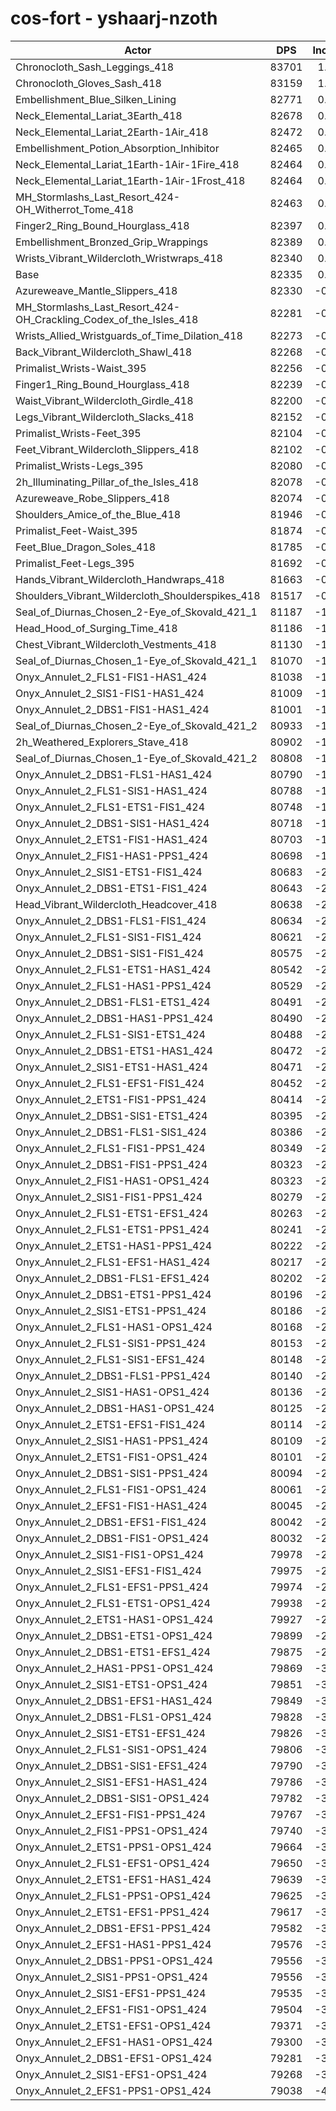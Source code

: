 # cos-fort - yshaarj-nzoth
| Actor | DPS | Increase |
|---|:---:|:---:|
|Chronocloth_Sash_Leggings_418|83701|1.66%|
|Chronocloth_Gloves_Sash_418|83159|1.00%|
|Embellishment_Blue_Silken_Lining|82771|0.53%|
|Neck_Elemental_Lariat_3Earth_418|82678|0.42%|
|Neck_Elemental_Lariat_2Earth-1Air_418|82472|0.17%|
|Embellishment_Potion_Absorption_Inhibitor|82465|0.16%|
|Neck_Elemental_Lariat_1Earth-1Air-1Fire_418|82464|0.16%|
|Neck_Elemental_Lariat_1Earth-1Air-1Frost_418|82464|0.16%|
|MH_Stormlashs_Last_Resort_424-OH_Witherrot_Tome_418|82463|0.16%|
|Finger2_Ring_Bound_Hourglass_418|82397|0.08%|
|Embellishment_Bronzed_Grip_Wrappings|82389|0.07%|
|Wrists_Vibrant_Wildercloth_Wristwraps_418|82340|0.01%|
|Base|82335|0.00%|
|Azureweave_Mantle_Slippers_418|82330|-0.01%|
|MH_Stormlashs_Last_Resort_424-OH_Crackling_Codex_of_the_Isles_418|82281|-0.07%|
|Wrists_Allied_Wristguards_of_Time_Dilation_418|82273|-0.08%|
|Back_Vibrant_Wildercloth_Shawl_418|82268|-0.08%|
|Primalist_Wrists-Waist_395|82256|-0.10%|
|Finger1_Ring_Bound_Hourglass_418|82239|-0.12%|
|Waist_Vibrant_Wildercloth_Girdle_418|82200|-0.16%|
|Legs_Vibrant_Wildercloth_Slacks_418|82152|-0.22%|
|Primalist_Wrists-Feet_395|82104|-0.28%|
|Feet_Vibrant_Wildercloth_Slippers_418|82102|-0.28%|
|Primalist_Wrists-Legs_395|82080|-0.31%|
|2h_Illuminating_Pillar_of_the_Isles_418|82078|-0.31%|
|Azureweave_Robe_Slippers_418|82074|-0.32%|
|Shoulders_Amice_of_the_Blue_418|81946|-0.47%|
|Primalist_Feet-Waist_395|81874|-0.56%|
|Feet_Blue_Dragon_Soles_418|81785|-0.67%|
|Primalist_Feet-Legs_395|81692|-0.78%|
|Hands_Vibrant_Wildercloth_Handwraps_418|81663|-0.82%|
|Shoulders_Vibrant_Wildercloth_Shoulderspikes_418|81517|-0.99%|
|Seal_of_Diurnas_Chosen_2-Eye_of_Skovald_421_1|81187|-1.39%|
|Head_Hood_of_Surging_Time_418|81186|-1.40%|
|Chest_Vibrant_Wildercloth_Vestments_418|81130|-1.46%|
|Seal_of_Diurnas_Chosen_1-Eye_of_Skovald_421_1|81070|-1.54%|
|Onyx_Annulet_2_FLS1-FIS1-HAS1_424|81038|-1.58%|
|Onyx_Annulet_2_SIS1-FIS1-HAS1_424|81009|-1.61%|
|Onyx_Annulet_2_DBS1-FIS1-HAS1_424|81001|-1.62%|
|Seal_of_Diurnas_Chosen_2-Eye_of_Skovald_421_2|80933|-1.70%|
|2h_Weathered_Explorers_Stave_418|80902|-1.74%|
|Seal_of_Diurnas_Chosen_1-Eye_of_Skovald_421_2|80808|-1.85%|
|Onyx_Annulet_2_DBS1-FLS1-HAS1_424|80790|-1.88%|
|Onyx_Annulet_2_FLS1-SIS1-HAS1_424|80788|-1.88%|
|Onyx_Annulet_2_FLS1-ETS1-FIS1_424|80748|-1.93%|
|Onyx_Annulet_2_DBS1-SIS1-HAS1_424|80718|-1.96%|
|Onyx_Annulet_2_ETS1-FIS1-HAS1_424|80703|-1.98%|
|Onyx_Annulet_2_FIS1-HAS1-PPS1_424|80698|-1.99%|
|Onyx_Annulet_2_SIS1-ETS1-FIS1_424|80683|-2.01%|
|Onyx_Annulet_2_DBS1-ETS1-FIS1_424|80643|-2.06%|
|Head_Vibrant_Wildercloth_Headcover_418|80638|-2.06%|
|Onyx_Annulet_2_DBS1-FLS1-FIS1_424|80634|-2.07%|
|Onyx_Annulet_2_FLS1-SIS1-FIS1_424|80621|-2.08%|
|Onyx_Annulet_2_DBS1-SIS1-FIS1_424|80575|-2.14%|
|Onyx_Annulet_2_FLS1-ETS1-HAS1_424|80542|-2.18%|
|Onyx_Annulet_2_FLS1-HAS1-PPS1_424|80529|-2.19%|
|Onyx_Annulet_2_DBS1-FLS1-ETS1_424|80491|-2.24%|
|Onyx_Annulet_2_DBS1-HAS1-PPS1_424|80490|-2.24%|
|Onyx_Annulet_2_FLS1-SIS1-ETS1_424|80488|-2.24%|
|Onyx_Annulet_2_DBS1-ETS1-HAS1_424|80472|-2.26%|
|Onyx_Annulet_2_SIS1-ETS1-HAS1_424|80471|-2.26%|
|Onyx_Annulet_2_FLS1-EFS1-FIS1_424|80452|-2.29%|
|Onyx_Annulet_2_ETS1-FIS1-PPS1_424|80414|-2.33%|
|Onyx_Annulet_2_DBS1-SIS1-ETS1_424|80395|-2.36%|
|Onyx_Annulet_2_DBS1-FLS1-SIS1_424|80386|-2.37%|
|Onyx_Annulet_2_FLS1-FIS1-PPS1_424|80349|-2.41%|
|Onyx_Annulet_2_DBS1-FIS1-PPS1_424|80323|-2.44%|
|Onyx_Annulet_2_FIS1-HAS1-OPS1_424|80323|-2.44%|
|Onyx_Annulet_2_SIS1-FIS1-PPS1_424|80279|-2.50%|
|Onyx_Annulet_2_FLS1-ETS1-EFS1_424|80263|-2.52%|
|Onyx_Annulet_2_FLS1-ETS1-PPS1_424|80241|-2.54%|
|Onyx_Annulet_2_ETS1-HAS1-PPS1_424|80222|-2.57%|
|Onyx_Annulet_2_FLS1-EFS1-HAS1_424|80217|-2.57%|
|Onyx_Annulet_2_DBS1-FLS1-EFS1_424|80202|-2.59%|
|Onyx_Annulet_2_DBS1-ETS1-PPS1_424|80196|-2.60%|
|Onyx_Annulet_2_SIS1-ETS1-PPS1_424|80186|-2.61%|
|Onyx_Annulet_2_FLS1-HAS1-OPS1_424|80168|-2.63%|
|Onyx_Annulet_2_FLS1-SIS1-PPS1_424|80153|-2.65%|
|Onyx_Annulet_2_FLS1-SIS1-EFS1_424|80148|-2.66%|
|Onyx_Annulet_2_DBS1-FLS1-PPS1_424|80140|-2.67%|
|Onyx_Annulet_2_SIS1-HAS1-OPS1_424|80136|-2.67%|
|Onyx_Annulet_2_DBS1-HAS1-OPS1_424|80125|-2.68%|
|Onyx_Annulet_2_ETS1-EFS1-FIS1_424|80114|-2.70%|
|Onyx_Annulet_2_SIS1-HAS1-PPS1_424|80109|-2.70%|
|Onyx_Annulet_2_ETS1-FIS1-OPS1_424|80101|-2.71%|
|Onyx_Annulet_2_DBS1-SIS1-PPS1_424|80094|-2.72%|
|Onyx_Annulet_2_FLS1-FIS1-OPS1_424|80061|-2.76%|
|Onyx_Annulet_2_EFS1-FIS1-HAS1_424|80045|-2.78%|
|Onyx_Annulet_2_DBS1-EFS1-FIS1_424|80042|-2.78%|
|Onyx_Annulet_2_DBS1-FIS1-OPS1_424|80032|-2.80%|
|Onyx_Annulet_2_SIS1-FIS1-OPS1_424|79978|-2.86%|
|Onyx_Annulet_2_SIS1-EFS1-FIS1_424|79975|-2.87%|
|Onyx_Annulet_2_FLS1-EFS1-PPS1_424|79974|-2.87%|
|Onyx_Annulet_2_FLS1-ETS1-OPS1_424|79938|-2.91%|
|Onyx_Annulet_2_ETS1-HAS1-OPS1_424|79927|-2.92%|
|Onyx_Annulet_2_DBS1-ETS1-OPS1_424|79899|-2.96%|
|Onyx_Annulet_2_DBS1-ETS1-EFS1_424|79875|-2.99%|
|Onyx_Annulet_2_HAS1-PPS1-OPS1_424|79869|-3.00%|
|Onyx_Annulet_2_SIS1-ETS1-OPS1_424|79851|-3.02%|
|Onyx_Annulet_2_DBS1-EFS1-HAS1_424|79849|-3.02%|
|Onyx_Annulet_2_DBS1-FLS1-OPS1_424|79828|-3.04%|
|Onyx_Annulet_2_SIS1-ETS1-EFS1_424|79826|-3.05%|
|Onyx_Annulet_2_FLS1-SIS1-OPS1_424|79806|-3.07%|
|Onyx_Annulet_2_DBS1-SIS1-EFS1_424|79790|-3.09%|
|Onyx_Annulet_2_SIS1-EFS1-HAS1_424|79786|-3.10%|
|Onyx_Annulet_2_DBS1-SIS1-OPS1_424|79782|-3.10%|
|Onyx_Annulet_2_EFS1-FIS1-PPS1_424|79767|-3.12%|
|Onyx_Annulet_2_FIS1-PPS1-OPS1_424|79740|-3.15%|
|Onyx_Annulet_2_ETS1-PPS1-OPS1_424|79664|-3.24%|
|Onyx_Annulet_2_FLS1-EFS1-OPS1_424|79650|-3.26%|
|Onyx_Annulet_2_ETS1-EFS1-HAS1_424|79639|-3.27%|
|Onyx_Annulet_2_FLS1-PPS1-OPS1_424|79625|-3.29%|
|Onyx_Annulet_2_ETS1-EFS1-PPS1_424|79617|-3.30%|
|Onyx_Annulet_2_DBS1-EFS1-PPS1_424|79582|-3.34%|
|Onyx_Annulet_2_EFS1-HAS1-PPS1_424|79576|-3.35%|
|Onyx_Annulet_2_DBS1-PPS1-OPS1_424|79556|-3.38%|
|Onyx_Annulet_2_SIS1-PPS1-OPS1_424|79556|-3.38%|
|Onyx_Annulet_2_SIS1-EFS1-PPS1_424|79535|-3.40%|
|Onyx_Annulet_2_EFS1-FIS1-OPS1_424|79504|-3.44%|
|Onyx_Annulet_2_ETS1-EFS1-OPS1_424|79371|-3.60%|
|Onyx_Annulet_2_EFS1-HAS1-OPS1_424|79300|-3.69%|
|Onyx_Annulet_2_DBS1-EFS1-OPS1_424|79281|-3.71%|
|Onyx_Annulet_2_SIS1-EFS1-OPS1_424|79268|-3.73%|
|Onyx_Annulet_2_EFS1-PPS1-OPS1_424|79038|-4.00%|
